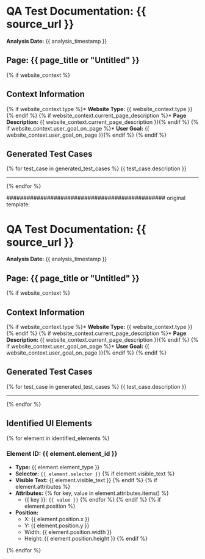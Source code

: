# QA Test Documentation: {{ source_url }}
**Analysis Date:** {{ analysis_timestamp }}

## Page: {{ page_title or "Untitled" }}

{% if website_context %}
## Context Information
{% if website_context.type %}* **Website Type:** {{ website_context.type }}{% endif %}
{% if website_context.current_page_description %}* **Page Description:** {{ website_context.current_page_description }}{% endif %}
{% if website_context.user_goal_on_page %}* **User Goal:** {{ website_context.user_goal_on_page }}{% endif %}
{% endif %}

## Generated Test Cases

{% for test_case in generated_test_cases %}
{{ test_case.description }}

---
{% endfor %}





###############################################
original template:

# QA Test Documentation: {{ source_url }}
**Analysis Date:** {{ analysis_timestamp }}

## Page: {{ page_title or "Untitled" }}

{% if website_context %}
## Context Information
{% if website_context.type %}* **Website Type:** {{ website_context.type }}{% endif %}
{% if website_context.current_page_description %}* **Page Description:** {{ website_context.current_page_description }}{% endif %}
{% if website_context.user_goal_on_page %}* **User Goal:** {{ website_context.user_goal_on_page }}{% endif %}
{% endif %}

## Generated Test Cases

{% for test_case in generated_test_cases %}
{{ test_case.description }}

---
{% endfor %}

## Identified UI Elements
{% for element in identified_elements %}
### Element ID: {{ element.element_id }}
* **Type:** {{ element.element_type }}
* **Selector:** `{{ element.selector }}`
{% if element.visible_text %}
* **Visible Text:** {{ element.visible_text }}
{% endif %}
{% if element.attributes %}
* **Attributes:**
{% for key, value in element.attributes.items() %}
    * {{ key }}: `{{ value }}`
{% endfor %}
{% endif %}
{% if element.position %}
* **Position:**
    * X: {{ element.position.x }}
    * Y: {{ element.position.y }}
    * Width: {{ element.position.width }}
    * Height: {{ element.position.height }}
{% endif %}

{% endfor %}



